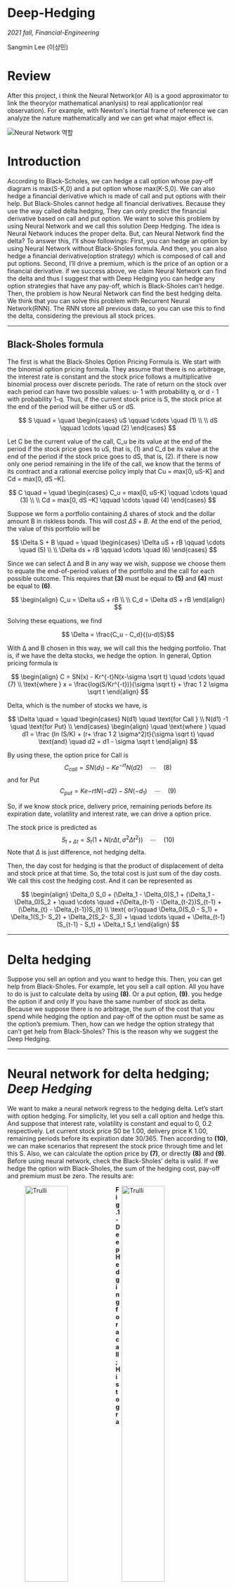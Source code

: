 # Deep-Hedging
*2021 fall, Financial-Engineering*

Sangmin Lee (이상민)

# Review
 After this project, i think the Neural Network(or AI) is a good approximator to link the theory(or mathematical ananlysis) to real application(or real observation).
For example, with Newton's inertial frame of reference we can analyze the nature mathematically and we can get what major effect is.

![Neural Network 역할](https://user-images.githubusercontent.com/92682815/170629819-5d3f6d6d-f190-4a7a-9760-8cfa057ec303.png)


# Introduction
 According to Black-Scholes, we can hedge a call option whose pay-off diagram is max(S-K,0) and a put option whose max(K-S,0). We can also hedge a financial derivative which is made of call and put options with their help. But Black-Sholes cannot hedge all financial derivatives. Because they use the way called delta hedging,
They can only predict the financial derivative based on call and put option. We want to solve this problem by using Neural Network and we call this solution Deep Hedging. 
 The idea is Neural Network induces the proper delta. But, can Neural Network find the delta? To answer this, I’ll show followings:
 First, you can hedge an option by using Neural Network without Black-Sholes formula. And then, you can also hedge a financial derivative(option strategy) which is composed of call and put options. Second, I’ll drive a premium, which is the price of an option or a financial derivative. 
 if we success above, we claim Neural Network can find the delta and thus I suggest that with Deep Hedging you can hedge any option strategies that have any pay-off, which is Black-Sholes can’t hedge. Then, the problem is how Neural Network can find the best hedging delta. We think that you can solve this problem with Recurrent Neural Network(RNN). The RNN store all previous data, so you can use this to find the delta, considering the previous all stock prices.
 
 ---
 ## Black-Sholes formula
 
 The first is what the Black-Sholes Option Pricing Formula is. We start with the binomial option pricing formula. They assume that there is no arbitrage, the interest rate is constant and the stock price follows a multiplicative binomial process over discrete periods. The rate of return on the stock over each period can have two possible values: u- 1 with probability q, or d - 1 with probability 1-q. Thus, if the current stock price is S, the stock price at the end of the period will be either uS or dS.

$$
S \quad = \quad 
\begin{cases}
uS \qquad \cdots \quad (1) \\
\\
dS \qquad \cdots \quad (2) 
\end{cases}
$$
 
 Let C be the current value of the call, C_u be its value at the end of the period if the stock price goes to uS, that is, (1) and C_d be its value at the end of the period if the stock price goes to dS, that is, (2). if there is now only one period remaining in the life of the call, we know that the terms of its contract and a rational exercise policy 
imply that Cu = max[0, uS-K] and Cd = max[0, dS –K].

$$
C \quad = \quad 
\begin{cases}
C_u = max[0, uS-K] \qquad \cdots \quad (3) \\
\\
Cd = max[0, dS –K] \qquad \cdots \quad (4)
\end{cases}
$$

Suppose we form a portfolio containing $\Delta$ shares of stock and the dollar 
amount B in riskless bonds. This will cost $\Delta S + B$. At the end of the period, 
the value of this portfolio will be 

$$
\Delta S + B \quad = \quad 
\begin{cases}
\Delta uS + rB \qquad \cdots \quad (5)  \\
\\
\Delta ds + rB \qquad \cdots \quad (6)
\end{cases}
$$



Since we can select ∆ and B in any way we wish, suppose we choose them to 
equate the end-of-period values of the portfolio and the call for each possible 
outcome. This requires that **(3)** must be equal to **(5)** and **(4)** must be equal to **(6)**.

$$
\begin{align}
C_u = \Delta uS + rB \\
\\
C_d =  \Delta dS + rB
\end{align}
$$

Solving these equations, we find

$$ \Delta = \frac{C_u - C_d}{(u-d)S}$$

With ∆ and B chosen in this way, we will call this the hedging portfolio. 
That is, if we have the delta stocks, we hedge the option.
In general, Option pricing formula is

$$
\begin{align}
C = SN(x) - Kr^{-t}N(x-\sigma \sqrt t) \quad \cdots \quad (7) \\
\text{where } x = \frac{log(S/Kr^{-t})}{\sigma \sqrt t} + \frac 1 2 \sigma \sqrt t
\end{align}
$$

Delta, which is the number of stocks we have, is

$$
\Delta \quad =  \quad
\begin{cases}
N(d1) \quad \text{for Call }  \\
N(d1) -1 \quad \text{for Put} \\
\end{cases}
\begin{align}
\quad \text{where } \quad d1 = \frac {ln (S/K) + (r+ \frac 1 2 \sigma^2)t}{\sigma \sqrt t} \quad \text{and} \quad d2 = d1 - \sigma \sqrt t
\end{align}
$$

By using these, the option price for Call is
$$ C_{call} = SN(d_1) - K e^{-rt} N(d2) \quad \cdots \quad (8)$$
and for Put
$$ C_{put} = K e{-rt} N(-d2) -SN(-d_1) \quad \cdots \quad (9)$$

So, if we know stock price, delivery price, remaining periods before its expiration date, 
volatility and interest rate, we can drive a option price. 

The stock price is predicted as
$$ S_{t+\Delta t} = S_t(1+N(r\Delta t, \sigma^2 \Delta t^2))\quad \cdots \quad (10)$$
Note that $\Delta$ is just difference, not hedging delta.

Then, the day cost for hedging is that the product of displacement of delta and stock price at that time. So, the total cost is just sum of the day costs. We call this cost the hedging cost. And it can be represented as

$$
\begin{align}
\Delta_0 S_0 + (\Delta_1 - \Delta_0)S_1 + (\Delta_1 - \Delta_0)S_2 + \quad \cdots \quad +(\Delta_{t-1} - \Delta_{t-2})S_{t-1} +(\Delta_{t} - \Delta_{t-1})S_{t} \\
\text{ or}\qquad \Delta_0(S_0 - S_1) + \Delta_1(S_1- S_2) + \Delta_2(S_2- S_3) + \quad \cdots \quad + \Delta_{t-1}(S_{t-1} - S_t) + \Delta_t S_t
\end{align}
$$

---

# Delta hedging
 Suppose you sell an option and you want to hedge this. Then, you can get help from Black-Sholes. For example, let you sell a call option. All you have to do is just to calculate delta by using **(8)**. Or a put option, **(9)**. you hedge the option if and only If you have the same number of stock as delta. Because we suppose there is no arbitrage, the sum of the cost that you spend while hedging the option and pay-off of the option must be same as the option’s premium. Then, how can we hedge the option strategy that can’t get help from Black-Sholes? This is the reason why we suggest the Deep Hedging.
 
---

# Neural network for delta hedging; *Deep Hedging* 
We want to make a neural network regress to the hedging delta.
Let’s start with option hedging. For simplicity, let you sell a call option and hedge this. And suppose that interest rate, volatility is constant and equal to 0, 0.2 respectively.
Let current stock price S0 be 1.00, delivery price K 1.00, remaining periods before its expiration date 30/365. Then according to **(10)**, we can make scenarios that represent the stock price through time and let this S. Also, we can calculate the option price by **(7)**, or directly **(8)** and **(9)**.
Before using neural network, check the Black-Sholes’ delta is valid. If we hedge the option with Black-Sholes, the sum of the hedging cost, pay-off and premium must be zero. 
The results are:

<figure>
 <img src="https://user-images.githubusercontent.com/92682815/169724389-839d6969-02dd-4da2-bcaa-db4976092e27.png" align= 'left' alt="Trulli" style="width:48%">  
 <img src="https://user-images.githubusercontent.com/92682815/169725017-2f282544-3c92-4b50-9d11-b236bb44dbb7.png" align= 'right' alt="Trulli" style="width:48%">  
 <figcaption align = "left"><b>Fig.1 - Deep Hedging for a call; Histogram(left) and Scatter plot(right)</b></figcaption> 
</figure>


Figure 1(left) is a histogram whose x-axis is the values our neural network model put out and they represent the sum of hedging cost, pay-off and premium. if the neural network model is perfect and ideal, the values are all zero and the grap shows the Dirac delta function at zero. The result in Figure 1 is similar to a normal distribution(or a bell curve) and its mean is zero. Figure 1(right) is a scatter plot whose x-axis is delivery price and y-axis is the values our neural network model put out. if the neural network model is perfect and ideal, the graph is constant, that is, horizontal line equal to zero. From these results, we may think the neural network can find the hedging delta.
 To be more complicated, we try to hedge a financial derivative(option strategy) composed of call and put. We consider an iron condor. The iron condor is an options strategy consisting of two puts (one long and one short) and two calls (one long and one short), and four strike prices, all with the same expiration date. The iron condor earns the maximum profit when the underlying asset closes between the middle strike prices at expiration. In other words, the goal is to profit from low volatility in the underlying asset. The iron condor’s pay-off is, for example,
 
 <figure>
 <img src="https://user-images.githubusercontent.com/92682815/169727573-c405c045-26b1-46a3-9605-4d5d260801b2.png" align= 'left' alt="Trulli" style="width:50%">  
 <figcaption align = "center"><b>Fig.2 Iron Condor payoff’s shape </b></figcaption> 
</figure>

Important is the shape, not the specific values. In this case, we take the delivery prices as 90, 95, 105, 110. To hedge Iron condor, we need to make above payoff. For convenience, let delivery prices be 0.9, 0.95, 1.05, 1.10. By using four options, we make this. We try three cases whose components are different. One is to use only call, another is to use only put and the other is two calls and two puts. 

The first is to use only call. To make above payoff, we must take two long positions to call and two short. Likewise, we put in the sum of Stock price sets, hedging cost initialized with zero and premium to neural network. our targets are zero. we use the same delta model to each three cases and the results are
